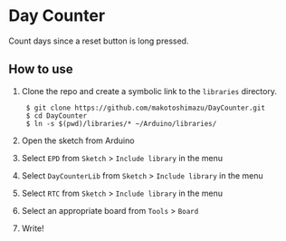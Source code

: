 # Day Counter

Count days since a reset button is long pressed.

## How to use

1. Clone the repo and create a symbolic link to the `libraries` directory.

   ```
    $ git clone https://github.com/makotoshimazu/DayCounter.git
    $ cd DayCounter
    $ ln -s $(pwd)/libraries/* ~/Arduino/libraries/
   ```

2. Open the sketch from Arduino
3. Select `EPD` from `Sketch` > `Include library` in the menu
4. Select `DayCounterLib` from `Sketch` > `Include library` in the menu
5. Select `RTC` from `Sketch` > `Include library` in the menu
6. Select an appropriate board from `Tools` > `Board`
7. Write!


